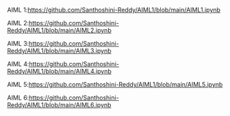 AIML 1:https://github.com/Santhoshini-Reddy/AIML1/blob/main/AIML1.ipynb


AIML 2:https://github.com/Santhoshini-Reddy/AIML1/blob/main/AIML2.ipynb


AIML 3:https://github.com/Santhoshini-Reddy/AIML1/blob/main/AIML3.ipynb


AIML 4:https://github.com/Santhoshini-Reddy/AIML1/blob/main/AIML4.ipynb


AIML 5:https://github.com/Santhoshini-Reddy/AIML1/blob/main/AIML5.ipynb


AIML 6:https://github.com/Santhoshini-Reddy/AIML1/blob/main/AIML6.ipynb
